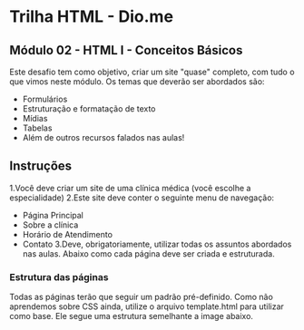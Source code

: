 # Trilha HTML - Dio.me
## Módulo 02 - HTML I - Conceitos Básicos
Este desafio tem como objetivo, criar um site "quase" completo, com tudo o que vimos neste módulo. Os temas que deverão ser abordados são:

- Formulários
- Estruturação e formatação de texto
- Mídias
- Tabelas
- Além de outros recursos falados nas aulas!

## Instruções
1.Você deve criar um site de uma clínica médica (você escolhe a especialidade)
2.Este site deve conter o seguinte menu de navegação:
  - Página Principal
  - Sobre a clínica
  - Horário de Atendimento
  - Contato
3.Deve, obrigatoriamente, utilizar todas os assuntos abordados nas aulas.
Abaixo como cada página deve ser criada e estruturada.

### Estrutura das páginas
Todas as páginas terão que seguir um padrão pré-definido. Como não aprendemos sobre CSS ainda, utilize o arquivo template.html para utilizar como base. Ele segue uma estrutura semelhante a image abaixo.

